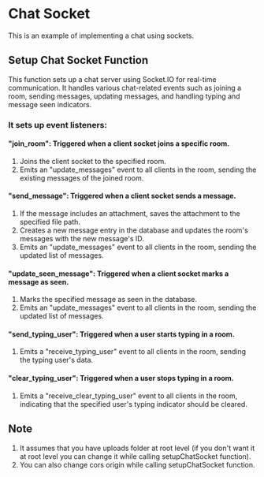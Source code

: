 # Chat Socket

This is an example of implementing a chat using sockets.

## Setup Chat Socket Function

This function sets up a chat server using Socket.IO for real-time communication. It handles various chat-related events such as joining a room, sending messages, updating messages, and handling typing and message seen indicators.

### It sets up event listeners:

#### "join_room": Triggered when a client socket joins a specific room.

1. Joins the client socket to the specified room.
2. Emits an "update_messages" event to all clients in the room, sending the existing messages of the joined room.

#### "send_message": Triggered when a client socket sends a message.

1. If the message includes an attachment, saves the attachment to the specified file path.
2. Creates a new message entry in the database and updates the room's messages with the new message's ID.
3. Emits an "update_messages" event to all clients in the room, sending the updated list of messages.

#### "update_seen_message": Triggered when a client socket marks a message as seen.

1. Marks the specified message as seen in the database.
2. Emits an "update_messages" event to all clients in the room, sending the updated list of messages.

#### "send_typing_user": Triggered when a user starts typing in a room.

1. Emits a "receive_typing_user" event to all clients in the room, sending the typing user's data.

#### "clear_typing_user": Triggered when a user stops typing in a room.

1. Emits a "receive_clear_typing_user" event to all clients in the room, indicating that the specified user's typing indicator should be cleared.

## Note

1. It assumes that you have uploads folder at root level (if you don't want it at root level you can change it while calling setupChatSocket function).
2. You can also change cors origin while calling setupChatSocket function.
